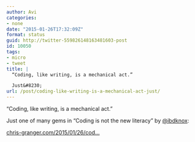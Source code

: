 ```yaml
---
author: Avi
categories:
- none
date: "2015-01-26T17:32:09Z"
format: status
guid: http://twitter-559826148163481603-post
id: 10050
tags:
- micro
- tweet
title: |
  “Coding, like writing, is a mechanical act.”

  Just&#8230;
url: /post/coding-like-writing-is-a-mechanical-act-just/
---
```

“Coding, like writing, is a mechanical act.”

Just one of many gems in “Coding is not the new literacy” by [@ibdknox](http://twitter.com/ibdknox):

[chris-granger.com/2015/01/26/cod…](http://chris-granger.com/2015/01/26/coding-is-not-the-new-literacy/)